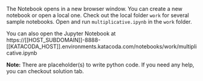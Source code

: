 The Notebook opens in a new browser window. You can create a new notebook or open a local one. Check out the local folder `work` for several sample notebooks. Open and run `multiplicative.ipynb` in the `work` folder.

You can also open the Jupyter Notebook at https://[[HOST_SUBDOMAIN]]-8888-[[KATACODA_HOST]].environments.katacoda.com/notebooks/work/multiplicative.ipynb

**Note:**
There are placeholder(s) to write python code. If you need any help, you can checkout solution tab.